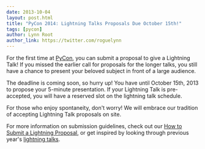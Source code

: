 ```yaml
---
date: 2013-10-04
layout: post.html
title: "PyCon 2014: Lightning Talks Proposals Due October 15th!"
tags: [pycon]
author: Lynn Root
author_link: https://twitter.com/roguelynn
---
```


For the first time at [PyCon][0], you can submit a proposal to give a Lightning Talk!  If you missed the earlier call for proposals for the longer talks, you still have a chance to present your beloved subject in front of a large audience. 

The deadline is coming soon, so hurry up! You have until October 15th, 2013 to propose your 5-minute presentation. If your Lightning Talk is pre-accepted, you will have a reserved slot on the lightning talk schedule.

For those who enjoy spontaneity, don't worry!  We will embrace our tradition of accepting Lightning Talk proposals on site.

For more information on submission guidelines, check out our [How to Submit a Lightning Proposal][1], or get inspired by looking through previous year's [lightning talks][2].

[0]: http://us.pycon.org/2014
[1]: https://us.pycon.org/2014/speakers/lightning-talks/proposals/
[2]: http://pyvideo.org/search?models=videos.video&q=lightning+talks
